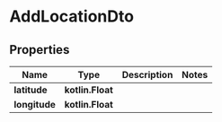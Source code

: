 
# AddLocationDto

## Properties
| Name | Type | Description | Notes |
| ------------ | ------------- | ------------- | ------------- |
| **latitude** | **kotlin.Float** |  |  |
| **longitude** | **kotlin.Float** |  |  |



